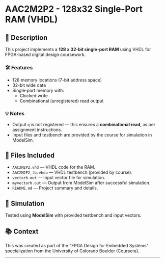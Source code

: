 # AAC2M2P2 - 128x32 Single-Port RAM (VHDL)

## 📌 Description
This project implements a **128 x 32-bit single-port RAM** using VHDL for FPGA-based digital design coursework.

### 🛠 Features
- 128 memory locations (7-bit address space)
- 32-bit wide data
- Single-port memory with:
  - Clocked write
  - Combinational (unregistered) read output

### 💡 Notes
- Output `q` is not registered — this ensures a **combinational read**, as per assignment instructions.
- Input files and testbench are provided by the course for simulation in ModelSim.

## 📁 Files Included
- `AAC2M2P2.vhd` — VHDL code for the RAM.
- `AAC2M2P2_tb.vhdp` — VHDL testbench (provided by course).
- `vectorh.out` — Input vector file for simulation.
- `myvectorh.out` — Output from ModelSim after successful simulation.
- `README.md` — Project summary and details.

## 🧪 Simulation
Tested using **ModelSim** with provided testbench and input vectors.

## 📚 Context
This was created as part of the "FPGA Design for Embedded Systems" specialization from the University of Colorado Boulder (Coursera).

---
